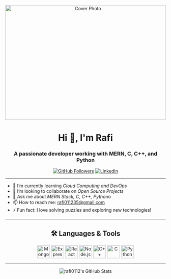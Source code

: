 <p align="center">
  <img src="https://github.com/user-attachments/assets/fff75c42-351b-4c7e-be4d-bf111c21e0a1" alt="Cover Photo" style="width:100%;height:360px;object-fit:cover;">
</p>

<h1 align="center">Hi 👋, I'm Rafi</h1>
<h3 align="center">A passionate developer working with MERN, C, C++, and Python</h3>

<p align="center">
  <a href="https://github.com/rafi0112"><img src="https://img.shields.io/github/followers/rafi0112?label=Follow&style=social" alt="GitHub Followers"></a>
  <a href="https://linkedin.com/in/your-linkedin"><img src="https://img.shields.io/badge/LinkedIn-blue?logo=linkedin&logoColor=white" alt="LinkedIn"></a>
</p>

---

- 🌱 I’m currently learning *Cloud Computing and DevOps*
- 👯 I’m looking to collaborate on *Open Source Projects*
- 💬 Ask me about *MERN Stack, C, C++, Python*o
- 📫 How to reach me: [rafi011235@gmail.com](mailto:rafi011235@gmail.com)
- ⚡ Fun fact: I love solving puzzles and exploring new technologies!

---

<h2 align="center">🛠 Languages & Tools</h2>
<p align="center">
  <img src="https://cdn.jsdelivr.net/gh/devicons/devicon/icons/mongodb/mongodb-original.svg" width="40" alt="MongoDB"/>
  <img src="https://cdn.jsdelivr.net/gh/devicons/devicon/icons/express/express-original.svg" width="40" alt="Express"/>
  <img src="https://cdn.jsdelivr.net/gh/devicons/devicon/icons/react/react-original.svg" width="40" alt="React"/>
  <img src="https://cdn.jsdelivr.net/gh/devicons/devicon/icons/nodejs/nodejs-original.svg" width="40" alt="Node.js"/>
  <img src="https://cdn.jsdelivr.net/gh/devicons/devicon/icons/cplusplus/cplusplus-original.svg" width="40" alt="C++"/>
  <img src="https://cdn.jsdelivr.net/gh/devicons/devicon/icons/c/c-original.svg" width="40" alt="C"/>
  <img src="https://cdn.jsdelivr.net/gh/devicons/devicon/icons/python/python-original.svg" width="40" alt="Python"/>
</p>

---

<p align="center">
  <img src="https://github-readme-stats.vercel.app/api?username=rafi0112&show_icons=true&theme=radical" alt="rafi0112's GitHub Stats" />
</p>
